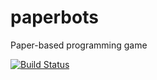 # paperbots
Paper-based programming game

[![Build Status](https://travis-ci.org/badlogic/paperbots.svg?branch=master)](https://travis-ci.org/badlogic/paperbots)

